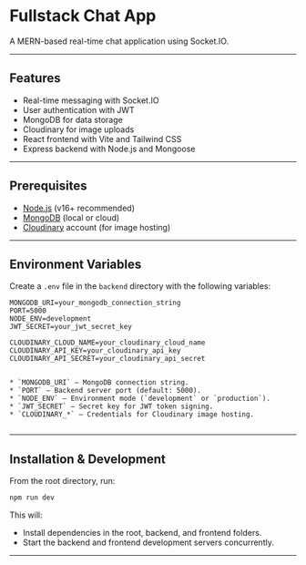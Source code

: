 
# Fullstack Chat App

A MERN-based real-time chat application using Socket.IO.

---

## Features

- Real-time messaging with Socket.IO
- User authentication with JWT
- MongoDB for data storage
- Cloudinary for image uploads
- React frontend with Vite and Tailwind CSS
- Express backend with Node.js and Mongoose

---

## Prerequisites

- [Node.js](https://nodejs.org/) (v16+ recommended)
- [MongoDB](https://www.mongodb.com/) (local or cloud)
- [Cloudinary](https://cloudinary.com/) account (for image hosting)

---

## Environment Variables
Create a `.env` file in the `backend` directory with the following variables:

```env
MONGODB_URI=your_mongodb_connection_string
PORT=5000
NODE_ENV=development
JWT_SECRET=your_jwt_secret_key

CLOUDINARY_CLOUD_NAME=your_cloudinary_cloud_name
CLOUDINARY_API_KEY=your_cloudinary_api_key
CLOUDINARY_API_SECRET=your_cloudinary_api_secret


* `MONGODB_URI` — MongoDB connection string.
* `PORT` — Backend server port (default: 5000).
* `NODE_ENV` — Environment mode (`development` or `production`).
* `JWT_SECRET` — Secret key for JWT token signing.
* `CLOUDINARY_*` — Credentials for Cloudinary image hosting.


```
---

## Installation & Development

From the root directory, run:

```bash
npm run dev
```

This will:

* Install dependencies in the root, backend, and frontend folders.
* Start the backend and frontend development servers concurrently.

---
